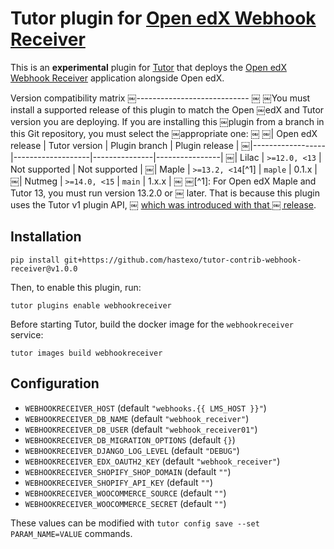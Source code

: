 Tutor plugin for [Open edX Webhook Receiver](https://github.com/hastexo/webhook-receiver)
===================================

This is an **experimental** plugin for
[Tutor](https://docs.tutor.overhang.io) that deploys the
[Open edX Webhook Receiver](https://github.com/hastexo/webhook-receiver) 
application alongside Open edX.

Version compatibility matrix
￼----------------------------
￼
￼You must install a supported release of this plugin to match the Open
￼edX and Tutor version you are deploying. If you are installing this
￼plugin from a branch in this Git repository, you must select the
￼appropriate one:
￼
￼| Open edX release | Tutor version     | Plugin branch | Plugin release |
￼|------------------|-------------------|---------------|----------------|
￼| Lilac            | `>=12.0, <13`     | Not supported | Not supported  |
￼| Maple            | `>=13.2, <14`[^1] | `maple`       | 0.1.x          |
￼| Nutmeg           | `>=14.0, <15`     | `main`        | 1.x.x          |
￼
￼[^1]: For Open edX Maple and Tutor 13, you must run version 13.2.0 or
￼    later. That is because this plugin uses the Tutor v1 plugin API,
￼    [which was introduced with that
￼    release](https://github.com/overhangio/tutor/blob/master/CHANGELOG.md#v1320-2022-04-24).

Installation
------------

    pip install git+https://github.com/hastexo/tutor-contrib-webhook-receiver@v1.0.0

Then, to enable this plugin, run:

    tutor plugins enable webhookreceiver

Before starting Tutor, build the docker image for the 
`webhookreceiver` service:

    tutor images build webhookreceiver


Configuration
-------------

* `WEBHOOKRECEIVER_HOST` (default `"webhooks.{{ LMS_HOST }}"`)
* `WEBHOOKRECEIVER_DB_NAME` (default `"webhook_receiver"`)
* `WEBHOOKRECEIVER_DB_USER` (default `"webhook_receiver01"`)
* `WEBHOOKRECEIVER_DB_MIGRATION_OPTIONS` (default `{}`)
* `WEBHOOKRECEIVER_DJANGO_LOG_LEVEL` (default `"DEBUG"`)
* `WEBHOOKRECEIVER_EDX_OAUTH2_KEY` (default `"webhook_receiver"`)
* `WEBHOOKRECEIVER_SHOPIFY_SHOP_DOMAIN` (default `""`)
* `WEBHOOKRECEIVER_SHOPIFY_API_KEY` (default `""`)
* `WEBHOOKRECEIVER_WOOCOMMERCE_SOURCE` (default `""`)
* `WEBHOOKRECEIVER_WOOCOMMERCE_SECRET` (default `""`)

These values can be modified with `tutor config save --set
PARAM_NAME=VALUE` commands.
